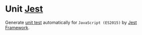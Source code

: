 # Unit [Jest][1]

Generate [unit test](https://en.wikipedia.org/wiki/Unit_testing) automatically for `JavaScript (ES2015)` by [Jest Framework][1].

[1]: https://github.com/facebook/jest
